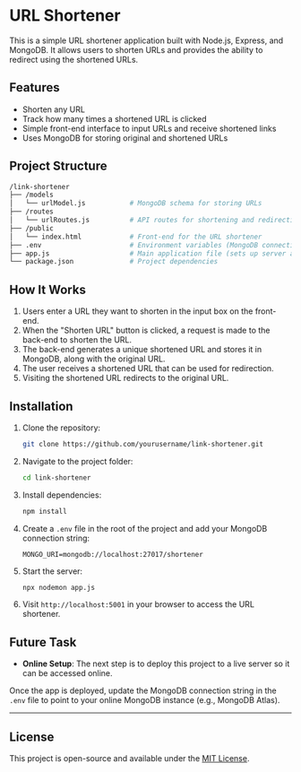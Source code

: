 
# URL Shortener

This is a simple URL shortener application built with Node.js, Express, and MongoDB. It allows users to shorten URLs and provides the ability to redirect using the shortened URLs.

## Features

- Shorten any URL
- Track how many times a shortened URL is clicked
- Simple front-end interface to input URLs and receive shortened links
- Uses MongoDB for storing original and shortened URLs

## Project Structure

```bash
/link-shortener
├── /models
│   └── urlModel.js           # MongoDB schema for storing URLs
├── /routes
│   └── urlRoutes.js          # API routes for shortening and redirecting URLs
├── /public
│   └── index.html            # Front-end for the URL shortener
├── .env                      # Environment variables (MongoDB connection string)
├── app.js                    # Main application file (sets up server and routes)
└── package.json              # Project dependencies
```

## How It Works

1. Users enter a URL they want to shorten in the input box on the front-end.
2. When the "Shorten URL" button is clicked, a request is made to the back-end to shorten the URL.
3. The back-end generates a unique shortened URL and stores it in MongoDB, along with the original URL.
4. The user receives a shortened URL that can be used for redirection.
5. Visiting the shortened URL redirects to the original URL.

## Installation

1. Clone the repository:

   ```bash
   git clone https://github.com/yourusername/link-shortener.git
   ```

2. Navigate to the project folder:

   ```bash
   cd link-shortener
   ```

3. Install dependencies:

   ```bash
   npm install
   ```

4. Create a `.env` file in the root of the project and add your MongoDB connection string:

   ```
   MONGO_URI=mongodb://localhost:27017/shortener
   ```

5. Start the server:

   ```bash
   npx nodemon app.js
   ```

6. Visit `http://localhost:5001` in your browser to access the URL shortener.

## Future Task

- **Online Setup**:
  The next step is to deploy this project to a live server so it can be accessed online.

Once the app is deployed, update the MongoDB connection string in the `.env` file to point to your online MongoDB instance (e.g., MongoDB Atlas).

---
## License

This project is open-source and available under the [MIT License](LICENSE).
